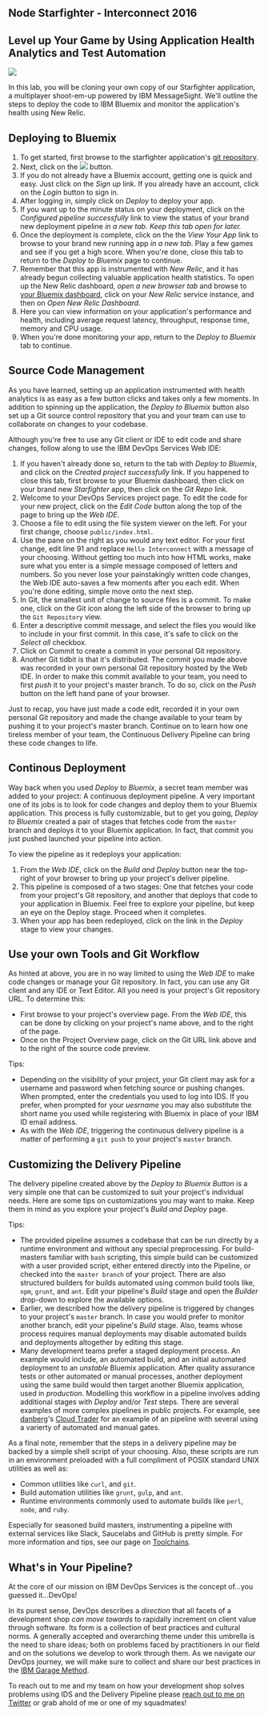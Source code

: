 Node Starfighter - Interconnect 2016
-------------------------------

Level up Your Game by Using Application Health Analytics and Test Automation
----------------------------------------------------------------------------

<a href="https://bluemix.net/deploy?repository=https://github.com/skaegi/starfighter" alt="Deploy to Bluemix" target="_blank"><img src="https://bluemix.net/deploy/button.png"></img></a>

In this lab, you will be cloning your own copy of our Starfighter application, a multiplayer shoot-em-up powered by IBM MessageSight.  We'll outline the steps to deploy the code to IBM Bluemix and monitor the application's health using New Relic.

Deploying to Bluemix
--------------------

1. To get started, first browse to the starfighter application's [git repository](https://github.com/skaegi/starfighter).
1. Next, click on the <a href="https://bluemix.net/deploy?repository=https://github.com/skaegi/starfighter" alt="Deploy to Bluemix" target="_blank"><img src="https://bluemix.net/deploy/button.png"></img></a> button.
1. If you do not already have a Bluemix account, getting one is quick and easy.  Just click on the _Sign up_ link.  If you already have an account, click on the _Login_ button to sign in.
1. After logging in, simply click on _Deploy_ to deploy your app.
1. If you want up to the minute status on your deployment, click on the _Configured pipeline successfully_ link to view the status of your brand new deployment pipeline *in a new tab*.  _Keep this tab open for later._
1. Once the deployment is complete, click on the the _View Your App_ link to browse to your brand new running app *in a new tab*.  Play a few games and see if you get a high score.  When you're done, close this tab to return to the *Deploy to Bluemix* page to continue.
1. Remember that this app is instrumented with _New Relic_, and it has already begun collecting valuable application health statistics.  To open up the New Relic dashboard, *open a new browser tab* and browse to [your Bluemix dashboard](https://console.ng.bluemix.net/#/resources), click on your _New Relic_ service instance, and then on _Open New Relic Dashboard_.
1. Here you can view information on your application's performance and health, including average request latency, throughput, response time, memory and CPU usage.
1. When you're done monitoring your app, return to the *Deploy to Bluemix* tab to continue.


Source Code Management
----------------------

As you have learned, setting up an application instrumented with health analytics is as easy as a few button clicks and takes only a few moments.  In addition to spinning up the application, the _Deploy to Bluemix_ button also set up a Git source control repository that you and your team can use to collaborate on changes to your codebase.

Although you're free to use any Git client or IDE to edit code and share changes, follow along to use the IBM DevOps Services Web IDE:

1. If you haven't already done so, return to the tab with *Deploy to Bluemix*, and click on the _Created project successfully_ link.  If you happened to close this tab, first browse to your Bluemix dashboard, then click on your brand new _Starfighter_ app, then click on the _Git Repo_ link.
1. Welcome to your DevOps Services project page.  To edit the code for your new project, click on the _Edit Code_ button along the top of the page to bring up the _Web IDE_.
1. Choose a file to edit using the file system viewer on the left.  For your first change, choose `public/index.html`.
1. Use the pane on the right as you would any text editor.  For your first change, edit line 91 and replace `Hello Interconnect` with a message of your choosing.  Without getting too much into how HTML works, make sure what you enter is a simple message composed of letters and numbers.  So you never lose your painstakingly written code changes, the Web IDE auto-saves a few moments after you each edit.  When you're done editing, simple move onto the next step.
1. In Git, the smallest unit of change to source files is a commit.  To make one, click on the Git icon along the left side of the browser to bring up the `Git Repository` view.
1. Enter a descriptive commit message, and select the files you would like to include in your first commit.  In this case, it's safe to click on the _Select all_ checkbox.
1. Click on Commit to create a commit in your personal Git repository.
1. Another Git tidbit is that it's distributed.  The commit you made above was recorded in your own personal Git repository hosted by the Web IDE.  In order to make this commit available to your team, you need to first _push_ it to your project's master branch.  To do so, click on the _Push_ button on the left hand pane of your browser.

Just to recap, you have just made a code edit, recorded it in your own personal Git repository and made the change available to your team by pushing it to your project's master branch.  Continue on to learn how one tireless member of your team, the Continuous Delivery Pipeline can bring these code changes to life.


Continous Deployment
--------------------

Way back when you used _Deploy to Bluemix_, a secret team member was added to your project: A continuous deployment pipeline.  A very important one of its jobs is to look for code changes and deploy them to your Bluemix application.  This process is fully customizable, but to get you going, _Deploy to Bluemix_ created a pair of stages that fetches code from the `master` branch and deploys it to your Bluemix application.  In fact, that commit you just pushed launched your pipeline into action.

To view the pipeline as it redeploys your application: 

1. From the _Web IDE_, click on the _Build and Deploy_ button near the top-right of your browser to bring up your project's deliver pipeline.
1. This pipeline is composed of a two stages:  One that fetches your code from your project's Git repository, and another that deploys that code to your application in Bluemix.  Feel free to explore your pipeline, but keep an eye on the Deploy stage.  Proceed when it completes.
1. When your app has been redeployed, click on the link in the _Deploy_ stage to view your changes.


Use your own Tools and Git Workflow
-----------------------------------

As hinted at above, you are in no way limited to using the _Web IDE_ to make code changes or manage your Git repository.  In fact, you can use any Git client and any IDE or Text Editor.  All you need is your project's Git repository URL.  To determine this: 

- First browse to your project's overview page.  From the _Web IDE_, this can be done by clicking on your project's name above, and to the right of the page.
- Once on the Project Overview page, click on the Git URL link above and to the right of the source code preview.

Tips:

- Depending on the visibility of your project, your Git client may ask for a username and password when fetching source or pushing changes.  When prompted, enter the credentials you used to log into IDS.  If you prefer, when prompted for your _uesrname_ you may also substitute the short name you used while registering with Bluemix in place of your IBM ID email address.
- As with the _Web IDE_, triggering the continuous delivery pipeline is a matter of performing a `git push` to your project's `master` branch.


Customizing the Delivery Pipeline
---------------------------------

The delivery pipeline created above by the _Deploy to Bluemix Button_ is a very simple one that can be customized to suit your project's individual needs.  Here are some tips on customizations you may want to make.  Keep them in mind as you explore your project's *Build and Deploy* page.

Tips:

- The provided pipeline assumes a codebase that can be run directly by a runtime environment and without any special preprocessing.  For build-masters familiar with `bash` scripting, this simple build can be customized with a user provided script, either entered directly into the Pipeline, or checked into the `master branch` of your project.  There are also structured builders for builds automated using common build tools like, `npm`, `grunt`, and `ant`.  Edit your pipeline's _Build_ stage and open the _Builder_ drop-down to explore the available options.
- Earlier, we described how the delivery pipeline is triggered by changes to your project's `master` branch.  In case you would prefer to monitor another branch, edit your pipeline's _Build_ stage.  Also, teams whose process requires manual deployments may disable automated builds and deployments altogether by editing this stage. 
- Many development teams prefer a staged deployment process.  An example would include, an automated build, and an initial automated deployment to an _unstable_ Bluemix application.  After quality assurance tests or other automated or manual processes, another deployment using the same build would then target another Bluemix application, used in _production_.  Modelling this workflow in a pipeline involves adding additional stages with _Deploy_ and/or _Test_ steps.  There are several examples of more complex pipelines in public projects.  For example, see <a href='javascript:void(0)'>danberg</a>'s [Cloud Trader](https://hub.jazz.net/pipeline/danberg/CloudTrader) for an example of an pipeline with several using a varierty of automated and manual gates.

As a final note, remember that the steps in a delivery pipeline may be backed by a simple shell script of your choosing.  Also, these scripts are run in an environment preloaded with  a full compliment of POSIX standard UNIX utilities as well as:

- Common utilities like `curl`, and `git`.
- Build automation utilities like `grunt`, `gulp`, and `ant`.
- Runtime environments commonly used to automate builds like `perl`, `node`, and `ruby`.

Especially for seasoned build masters, instrumenting a pipeline with external services like Slack, Saucelabs and GitHub is pretty simple.  For more information and tips, see our page on [Toolchains](https://www.ibm.com/devops/method/toolchains/).


What's in Your Pipeline?
------------------------

At the core of our mission on IBM DevOps Services is the concept of...you guessed it...DevOps!

In its purest sense, DevOps describes a *direction* that all facets of a development shop *can move towards* to rapidally increment on client value through software.  Its form is a collection of best practices and  cultural norms.  A generally accepted and overarching theme under this umbrella is the need to share ideas; both on problems faced by practitioners in our field and on the solutions we develop to work through them.  As we navigate our DevOps journey, we will make sure to collect and share our best practices in the [IBM Garage Method](https://www.ibm.com/devops/method).

To reach out to me and my team on how your development shop solves problems using IDS and the Delivery Pipeline please [reach out to me on Twitter](https://twitter.com/skaegi) or grab ahold of me or one of my squadmates!





